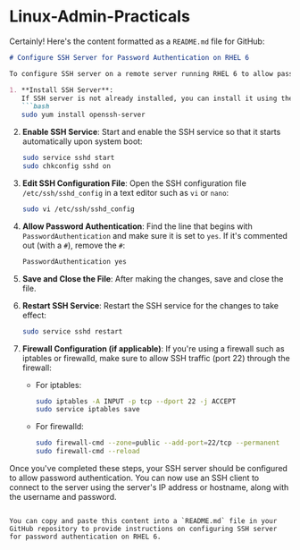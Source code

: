 # Linux-Admin-Practicals
Certainly! Here's the content formatted as a `README.md` file for GitHub:

```markdown
# Configure SSH Server for Password Authentication on RHEL 6

To configure SSH server on a remote server running RHEL 6 to allow password authentication, follow these steps:

1. **Install SSH Server**:
   If SSH server is not already installed, you can install it using the following command:
   ```bash
   sudo yum install openssh-server
   ```

2. **Enable SSH Service**:
   Start and enable the SSH service so that it starts automatically upon system boot:
   ```bash
   sudo service sshd start
   sudo chkconfig sshd on
   ```

3. **Edit SSH Configuration File**:
   Open the SSH configuration file `/etc/ssh/sshd_config` in a text editor such as `vi` or `nano`:
   ```bash
   sudo vi /etc/ssh/sshd_config
   ```

4. **Allow Password Authentication**:
   Find the line that begins with `PasswordAuthentication` and make sure it is set to `yes`. If it's commented out (with a `#`), remove the `#`:
   ```bash
   PasswordAuthentication yes
   ```

5. **Save and Close the File**:
   After making the changes, save and close the file.

6. **Restart SSH Service**:
   Restart the SSH service for the changes to take effect:
   ```bash
   sudo service sshd restart
   ```

7. **Firewall Configuration (if applicable)**:
   If you're using a firewall such as iptables or firewalld, make sure to allow SSH traffic (port 22) through the firewall:
   - For iptables:
     ```bash
     sudo iptables -A INPUT -p tcp --dport 22 -j ACCEPT
     sudo service iptables save
     ```
   - For firewalld:
     ```bash
     sudo firewall-cmd --zone=public --add-port=22/tcp --permanent
     sudo firewall-cmd --reload
     ```

Once you've completed these steps, your SSH server should be configured to allow password authentication. You can now use an SSH client to connect to the server using the server's IP address or hostname, along with the username and password.
```

You can copy and paste this content into a `README.md` file in your GitHub repository to provide instructions on configuring SSH server for password authentication on RHEL 6.
